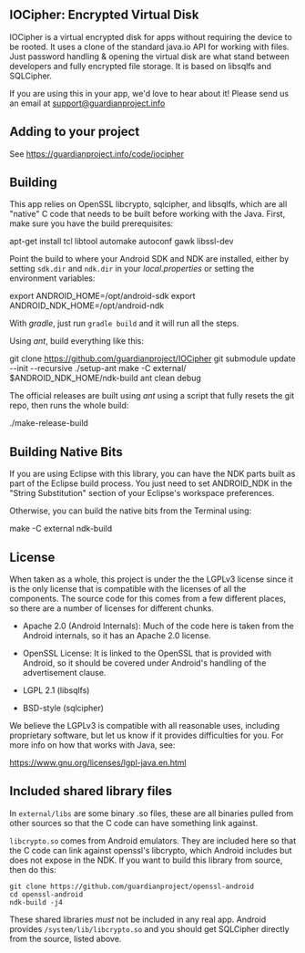 
IOCipher: Encrypted Virtual Disk 
--------------------------------

IOCipher is a virtual encrypted disk for apps without requiring the device to
be rooted. It uses a clone of the standard java.io API for working with
files. Just password handling & opening the virtual disk are what stand
between developers and fully encrypted file storage. It is based on libsqlfs
and SQLCipher.

If you are using this in your app, we'd love to hear about it! Please send us
an email at support@guardianproject.info


Adding to your project
----------------------

See https://guardianproject.info/code/iocipher


Building
--------

This app relies on OpenSSL libcrypto, sqlcipher, and libsqlfs, which
are all "native" C code that needs to be built before working with the
Java. First, make sure you have the build prerequisites:

  apt-get install tcl libtool automake autoconf gawk libssl-dev

Point the build to where your Android SDK and NDK are installed,
either by setting `sdk.dir` and `ndk.dir` in your _local.properties_ or
setting the environment variables:

  export ANDROID_HOME=/opt/android-sdk
  export ANDROID_NDK_HOME=/opt/android-ndk

With _gradle_, just run `gradle build` and it will run all the steps.

Using _ant_, build everything like this:

  git clone https://github.com/guardianproject/IOCipher
  git submodule update --init --recursive
  ./setup-ant
  make -C external/
  $ANDROID_NDK_HOME/ndk-build
  ant clean debug

The official releases are built using _ant_ using a script that fully resets
the git repo, then runs the whole build:

  ./make-release-build


Building Native Bits
--------------------

If you are using Eclipse with this library, you can have the NDK parts built
as part of the Eclipse build process.  You just need to set ANDROID_NDK in the
"String Substitution" section of your Eclipse's workspace preferences.

Otherwise, you can build the native bits from the Terminal using:

  make -C external
  ndk-build


License
-------

When taken as a whole, this project is under the the LGPLv3 license
since it is the only license that is compatible with the licenses of
all the components.  The source code for this comes from a few
different places, so there are a number of licenses for different
chunks.

* Apache 2.0 (Android Internals): Much of the code here is taken from
  the Android internals, so it has an Apache 2.0 license.

* OpenSSL License: It is linked to the OpenSSL that is provided with
  Android, so it should be covered under Android's handling of the
  advertisement clause.

* LGPL 2.1 (libsqlfs)

* BSD-style (sqlcipher)

We believe the LGPLv3 is compatible with all reasonable uses, including
proprietary software, but let us know if it provides difficulties for you.
For more info on how that works with Java, see:

https://www.gnu.org/licenses/lgpl-java.en.html


Included shared library files
-----------------------------

In `external/libs` are some binary .so files, these are all binaries pulled
from other sources so that the C code can have something link against.

`libcrypto.so` comes from Android emulators.  They are included here
so that the C code can link against openssl's libcrypto, which Android
includes but does not expose in the NDK.  If you want to build this library
from source, then do this:

```
git clone https://github.com/guardianproject/openssl-android
cd openssl-android
ndk-build -j4
```

These shared libraries _must_ not be included in any real app. Android
provides `/system/lib/libcrypto.so` and you should get SQLCipher directly from
the source, listed above.




[SQLCipher-for-Android]: https://www.zetetic.net/sqlcipher/open-source
